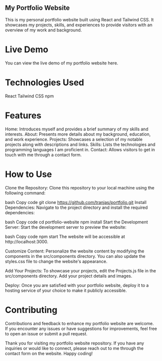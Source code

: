 ## My Portfolio Website

This is my personal portfolio website built using React and Tailwind CSS. It showcases my projects, skills, and experiences to provide visitors with an overview of my work and background.

# Live Demo
You can view the live demo of my portfolio website here.

# Technologies Used
React
Tailwind CSS
npm

# Features
Home: Introduces myself and provides a brief summary of my skills and interests.
About: Presents more details about my background, education, and work experience.
Projects: Showcases a selection of my notable projects along with descriptions and links.
Skills: Lists the technologies and programming languages I am proficient in.
Contact: Allows visitors to get in touch with me through a contact form.

# How to Use
Clone the Repository: Clone this repository to your local machine using the following command:

bash
Copy code
git clone https://github.com/tranjas/portfolio.git
Install Dependencies: Navigate to the project directory and install the required dependencies:

bash
Copy code
cd portfolio-website
npm install
Start the Development Server: Start the development server to preview the website:

bash
Copy code
npm start
The website will be accessible at http://localhost:3000.

Customize Content: Personalize the website content by modifying the components in the src/components directory. You can also update the styles.css file to change the website's appearance.

Add Your Projects: To showcase your projects, edit the Projects.js file in the src/components directory. Add your project details and images.

Deploy: Once you are satisfied with your portfolio website, deploy it to a hosting service of your choice to make it publicly accessible.

# Contributing
Contributions and feedback to enhance my portfolio website are welcome. If you encounter any issues or have suggestions for improvements, feel free to open an issue or submit a pull request.

Thank you for visiting my portfolio website repository. If you have any inquiries or would like to connect, please reach out to me through the contact form on the website. Happy coding!